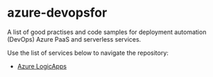 # azure-devopsfor

A list of good practises and code samples for deployment automation (DevOps) Azure PaaS and serverless services.

Use the list of services below to navigate the repository:

- [Azure LogicApps](logicapps/logicapps.md)
